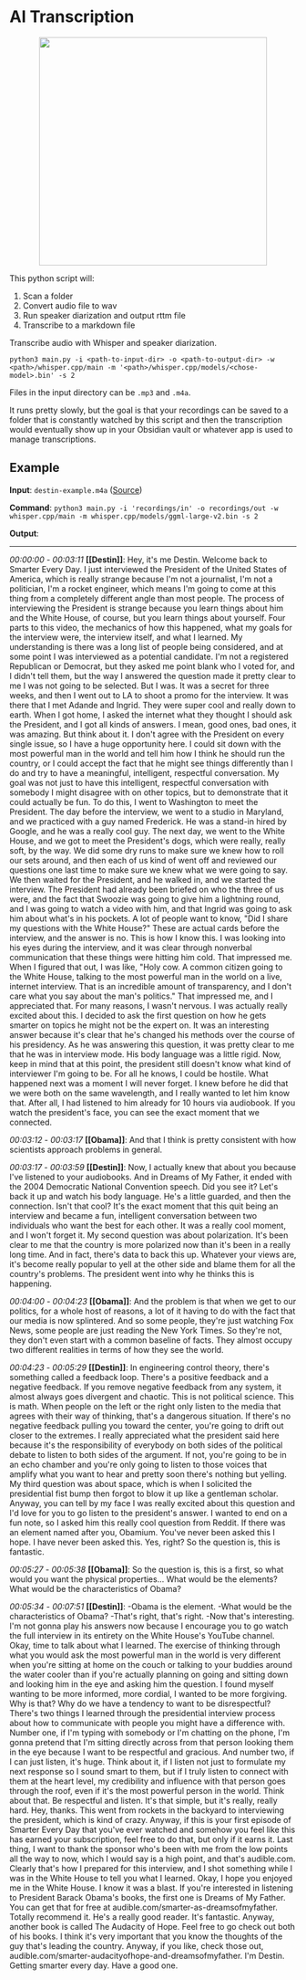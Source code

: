 # AI Transcription

<p align="center">
  <img src="https://github.com/lorenzopicoli/ai-transcription/assets/2422968/0b2447c3-d80b-42da-b4b4-6cd3b297a596" height="400" />
</p>

This python script will:

1. Scan a folder
2. Convert audio file to wav
3. Run speaker diarization and output rttm file
4. Transcribe to a markdown file

Transcribe audio with Whisper and speaker diarization.

`python3 main.py -i <path-to-input-dir> -o <path-to-output-dir> -w <path>/whisper.cpp/main -m '<path>/whisper.cpp/models/<chose-model>.bin' -s 2`

Files in the input directory can be `.mp3` and `.m4a`.

It runs pretty slowly, but the goal is that your recordings can be saved to a folder that is constantly watched by this script and then the transcription would eventually show up in your Obsidian vault or whatever app is used to manage transcriptions.

## Example

**Input**: `destin-example.m4a` ([Source](https://www.youtube.com/watch?v=GpWQHFzrEqc))

**Command**: `python3 main.py -i 'recordings/in' -o recordings/out -w whisper.cpp/main -m whisper.cpp/models/ggml-large-v2.bin -s 2`

**Output**:

---

_00:00:00_ - _00:03:11_ **[[Destin]]**: Hey, it's me Destin. Welcome back to Smarter Every Day. I just interviewed the President of the United States of America, which is really strange because I'm not a journalist, I'm not a politician, I'm a rocket engineer, which means I'm going to come at this thing from a completely different angle than most people. The process of interviewing the President is strange because you learn things about him and the White House, of course, but you learn things about yourself. Four parts to this video, the mechanics of how this happened, what my goals for the interview were, the interview itself, and what I learned. My understanding is there was a long list of people being considered, and at some point I was interviewed as a potential candidate. I'm not a registered Republican or Democrat, but they asked me point blank who I voted for, and I didn't tell them, but the way I answered the question made it pretty clear to me I was not going to be selected. But I was. It was a secret for three weeks, and then I went out to LA to shoot a promo for the interview. It was there that I met Adande and Ingrid. They were super cool and really down to earth. When I got home, I asked the internet what they thought I should ask the President, and I got all kinds of answers. I mean, good ones, bad ones, it was amazing. But think about it. I don't agree with the President on every single issue, so I have a huge opportunity here. I could sit down with the most powerful man in the world and tell him how I think he should run the country, or I could accept the fact that he might see things differently than I do and try to have a meaningful, intelligent, respectful conversation. My goal was not just to have this intelligent, respectful conversation with somebody I might disagree with on other topics, but to demonstrate that it could actually be fun. To do this, I went to Washington to meet the President. The day before the interview, we went to a studio in Maryland, and we practiced with a guy named Frederick. He was a stand-in hired by Google, and he was a really cool guy. The next day, we went to the White House, and we got to meet the President's dogs, which were really, really soft, by the way. We did some dry runs to make sure we knew how to roll our sets around, and then each of us kind of went off and reviewed our questions one last time to make sure we knew what we were going to say. We then waited for the President, and he walked in, and we started the interview. The President had already been briefed on who the three of us were, and the fact that Swoozie was going to give him a lightning round, and I was going to watch a video with him, and that Ingrid was going to ask him about what's in his pockets. A lot of people want to know, "Did I share my questions with the White House?" These are actual cards before the interview, and the answer is no. This is how I know this. I was looking into his eyes during the interview, and it was clear through nonverbal communication that these things were hitting him cold. That impressed me. When I figured that out, I was like, "Holy cow. A common citizen going to the White House, talking to the most powerful man in the world on a live, internet interview. That is an incredible amount of transparency, and I don't care what you say about the man's politics." That impressed me, and I appreciated that. For many reasons, I wasn't nervous. I was actually really excited about this. I decided to ask the first question on how he gets smarter on topics he might not be the expert on. It was an interesting answer because it's clear that he's changed his methods over the course of his presidency. As he was answering this question, it was pretty clear to me that he was in interview mode. His body language was a little rigid. Now, keep in mind that at this point, the president still doesn't know what kind of interviewer I'm going to be. For all he knows, I could be hostile. What happened next was a moment I will never forget. I knew before he did that we were both on the same wavelength, and I really wanted to let him know that. After all, I had listened to him already for 10 hours via audiobook. If you watch the president's face, you can see the exact moment that we connected.

_00:03:12_ - _00:03:17_ **[[Obama]]**: And that I think is pretty consistent with how scientists approach problems in general.

_00:03:17_ - _00:03:59_ **[[Destin]]**: Now, I actually knew that about you because I've listened to your audiobooks. And in Dreams of My Father, it ended with the 2004 Democratic National Convention speech. Did you see it? Let's back it up and watch his body language. He's a little guarded, and then the connection. Isn't that cool? It's the exact moment that this quit being an interview and became a fun, intelligent conversation between two individuals who want the best for each other. It was a really cool moment, and I won't forget it. My second question was about polarization. It's been clear to me that the country is more polarized now than it's been in a really long time. And in fact, there's data to back this up. Whatever your views are, it's become really popular to yell at the other side and blame them for all the country's problems. The president went into why he thinks this is happening.

_00:04:00_ - _00:04:23_ **[[Obama]]**: And the problem is that when we get to our politics, for a whole host of reasons, a lot of it having to do with the fact that our media is now splintered. And so some people, they're just watching Fox News, some people are just reading the New York Times. So they're not, they don't even start with a common baseline of facts. They almost occupy two different realities in terms of how they see the world.

_00:04:23_ - _00:05:29_ **[[Destin]]**: In engineering control theory, there's something called a feedback loop. There's a positive feedback and a negative feedback. If you remove negative feedback from any system, it almost always goes divergent and chaotic. This is not political science. This is math. When people on the left or the right only listen to the media that agrees with their way of thinking, that's a dangerous situation. If there's no negative feedback pulling you toward the center, you're going to drift out closer to the extremes. I really appreciated what the president said here because it's the responsibility of everybody on both sides of the political debate to listen to both sides of the argument. If not, you're going to be in an echo chamber and you're only going to listen to those voices that amplify what you want to hear and pretty soon there's nothing but yelling. My third question was about space, which is when I solicited the presidential fist bump then forgot to blow it up like a gentleman scholar. Anyway, you can tell by my face I was really excited about this question and I'd love for you to go listen to the president's answer. I wanted to end on a fun note, so I asked him this really cool question from Reddit. If there was an element named after you, Obamium. You've never been asked this I hope. I have never been asked this. Yes, right? So the question is, this is fantastic.

_00:05:27_ - _00:05:38_ **[[Obama]]**: So the question is, this is a first, so what would you want the physical properties... What would be the elements? What would be the characteristics of Obama?

_00:05:34_ - _00:07:51_ **[[Destin]]**: -Obama is the element. -What would be the characteristics of Obama? -That's right, that's right. -Now that's interesting. I'm not gonna play his answers now because I encourage you to go watch the full interview in its entirety on the White House's YouTube channel. Okay, time to talk about what I learned. The exercise of thinking through what you would ask the most powerful man in the world is very different when you're sitting at home on the couch or talking to your buddies around the water cooler than if you're actually planning on going and sitting down and looking him in the eye and asking him the question. I found myself wanting to be more informed, more cordial, I wanted to be more forgiving. Why is that? Why do we have a tendency to want to be disrespectful? There's two things I learned through the presidential interview process about how to communicate with people you might have a difference with. Number one, if I'm typing with somebody or I'm chatting on the phone, I'm gonna pretend that I'm sitting directly across from that person looking them in the eye because I want to be respectful and gracious. And number two, if I can just listen, it's huge. Think about it, if I listen not just to formulate my next response so I sound smart to them, but if I truly listen to connect with them at the heart level, my credibility and influence with that person goes through the roof, even if it's the most powerful person in the world. Think about that. Be respectful and listen. It's that simple, but it's really, really hard. Hey, thanks. This went from rockets in the backyard to interviewing the president, which is kind of crazy. Anyway, if this is your first episode of Smarter Every Day that you've ever watched and somehow you feel like this has earned your subscription, feel free to do that, but only if it earns it. Last thing, I want to thank the sponsor who's been with me from the low points all the way to now, which I would say is a high point, and that's audible.com. Clearly that's how I prepared for this interview, and I shot something while I was in the White House to tell you what I learned. Okay, I hope you enjoyed me in the White House. I know it was a blast. If you're interested in listening to President Barack Obama's books, the first one is Dreams of My Father. You can get that for free at audible.com/smarter-as-dreamsofmyfather. Totally recommend it. He's a really good reader. It's fantastic. Anyway, another book is called The Audacity of Hope. Feel free to go check out both of his books. I think it's very important that you know the thoughts of the guy that's leading the country. Anyway, if you like, check those out, audible.com/smarter-audacityofhope-and-dreamsofmyfather. I'm Destin. Getting smarter every day. Have a good one.
